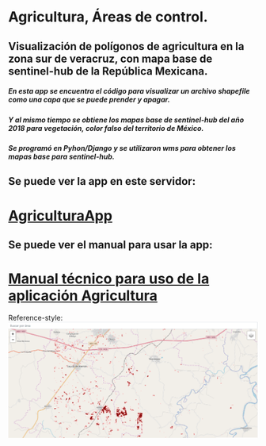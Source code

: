 # Agricultura, Áreas de control.

## Visualización de polígonos de agricultura en la zona sur de veracruz, con mapa base de sentinel-hub de la República Mexicana.

##### En esta app se encuentra el código para visualizar un archivo shapefile como una capa que se puede prender y apagar.

##### Y al mismo tiempo se obtiene los mapas base de sentinel-hub del año 2018 para vegetación, color falso del territorio de México.

##### Se programó en Pyhon/Django y se utilizaron wms para obtener los mapas base para sentinel-hub.


Se puede ver la app en este servidor:
------

[AgriculturaApp](http://adesur.centrogeo.org.mx/hd/sentinel_hub/)
======



Se puede ver el manual para usar la app:
------

[Manual técnico para uso de la aplicación Agricultura](https://docs.google.com/document/d/10VbrN08x1xuQJngsE47tgaCYx55x-zUsx_8OfErFPsQ/edit?usp=sharing/)
======


Reference-style: 
![alt text][logo]

[logo]: https://github.com/krisleon99/portfolio/blob/master/img/dummies/inicio.png "Logo Title Text 2"



